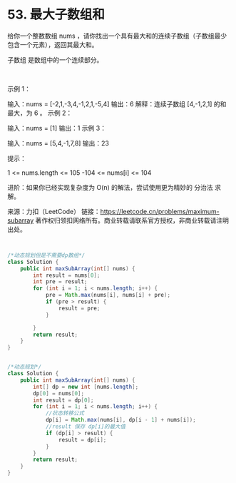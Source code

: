 # 53. 最大子数组和

给你一个整数数组 nums ，请你找出一个具有最大和的连续子数组（子数组最少包含一个元素），返回其最大和。

子数组 是数组中的一个连续部分。

 

示例 1：

输入：nums = [-2,1,-3,4,-1,2,1,-5,4]
输出：6
解释：连续子数组 [4,-1,2,1] 的和最大，为 6 。
示例 2：

输入：nums = [1]
输出：1
示例 3：

输入：nums = [5,4,-1,7,8]
输出：23
 

提示：

1 <= nums.length <= 105
-104 <= nums[i] <= 104
 

进阶：如果你已经实现复杂度为 O(n) 的解法，尝试使用更为精妙的 分治法 求解。

来源：力扣（LeetCode）
链接：https://leetcode.cn/problems/maximum-subarray
著作权归领扣网络所有。商业转载请联系官方授权，非商业转载请注明出处。


```java


/*动态规划但是不需要dp数组*/
class Solution {
    public int maxSubArray(int[] nums) {
        int result = nums[0];
        int pre = result;
        for (int i = 1; i < nums.length; i++) {
            pre = Math.max(nums[i], nums[i] + pre);
            if (pre > result) {
                result = pre;
            }

        }
        return result;
    }
}


/*动态规划*/
class Solution {
    public int maxSubArray(int[] nums) {
        int[] dp = new int [nums.length];
        dp[0] = nums[0];
        int result = dp[0];
        for (int i = 1; i < nums.length; i++) {
            //状态转移公式
            dp[i] = Math.max(nums[i], dp[i - 1] + nums[i]);
            //result 保存 dp[i]的最大值
            if (dp[i] > result) {
                result = dp[i];
            }
        }
        return result;
    }
}

```
